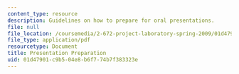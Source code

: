 ```yaml
---
content_type: resource
description: Guidelines on how to prepare for oral presentations.
file: null
file_location: /coursemedia/2-672-project-laboratory-spring-2009/01d47901c9b504e8b6f774b7f383323e_presenta_prep.pdf
file_type: application/pdf
resourcetype: Document
title: Presentation Preparation
uid: 01d47901-c9b5-04e8-b6f7-74b7f383323e
---
```

